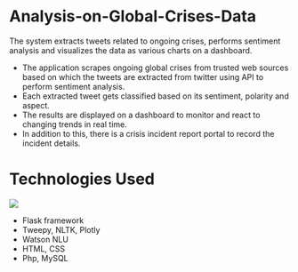 # Analysis-on-Global-Crises-Data
The system extracts tweets related to ongoing crises, performs sentiment analysis and visualizes the data as various charts on a dashboard.

* The application scrapes ongoing global crises from trusted web sources based on which the tweets are extracted from twitter using API to perform sentiment analysis. 
* Each extracted tweet gets classified based on its sentiment, polarity and aspect. 
* The results are displayed on a dashboard to monitor and react to changing trends in real time. 
* In addition to this, there is a crisis incident report portal to record the incident details.

# Technologies Used
![](https://img.shields.io/badge/Language-Python-informational?style=flat&logo=data:image/svg%2bxml;base64,<BASE64_DATA>) <br>
* Flask framework
* Tweepy, NLTK, Plotly
* Watson NLU
* HTML, CSS
* Php, MySQL
